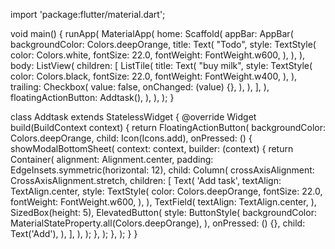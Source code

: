 import 'package:flutter/material.dart';

void main() {
  runApp(
    MaterialApp(
      home: Scaffold(
        appBar: AppBar(
          backgroundColor: Colors.deepOrange,
          title: Text(
            "Todo",
            style: TextStyle(
              color: Colors.white,
              fontSize: 22.0,
              fontWeight: FontWeight.w600,
            ),
          ),
        ),
        body: ListView(
          children: [
            ListTile(
              title: Text(
                "buy milk",
                style: TextStyle(
                  color: Colors.black,
                  fontSize: 22.0,
                  fontWeight: FontWeight.w400,
                ),
              ),
              trailing: Checkbox(
                value: false,
                onChanged: (value) {},
              ),
            ),
          ],
        ),
        floatingActionButton: Addtask(),
      ),
    ),
  );
}

class Addtask extends StatelessWidget {
  @override
  Widget build(BuildContext context) {
    return FloatingActionButton(
      backgroundColor: Colors.deepOrange,
      child: Icon(Icons.add),
      onPressed: () {
        showModalBottomSheet(
          context: context,
          builder: (context) {
            return Container(
              alignment: Alignment.center,
              padding: EdgeInsets.symmetric(horizontal: 12),
              child: Column(
                crossAxisAlignment: CrossAxisAlignment.stretch,
                children: [
                  Text(
                    'Add task',
                    textAlign: TextAlign.center,
                    style: TextStyle(
                      color: Colors.deepOrange,
                      fontSize: 22.0,
                      fontWeight: FontWeight.w600,
                    ),
                  ),
                  TextField(
                    textAlign: TextAlign.center,
                  ),
                  SizedBox(height: 5),
                  ElevatedButton(
                    style: ButtonStyle(
                      backgroundColor:
                          MaterialStateProperty.all(Colors.deepOrange),
                    ),
                    onPressed: () {},
                    child: Text('Add'),
                  ),
                ],
              ),
            );
          },
        );
      },
    );
  }
}
